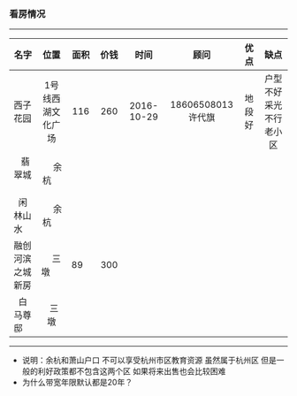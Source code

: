 ### 看房情况
---

|名字            |位置           |         面积  |         价钱  |    时间        |     顾问      |优点           |缺点            | 
| ------------- |:-------------:|:-------------:|:-------------:|:-------------:|:-------------:|:-------------:|:-------------:|
| 西子花园       |1号线西湖文化广场|        116    |  260          | 2016-10-29    |18606508013许代旗| 地段好 |户型不好 采光不行 老小区|
|    翡翠城      |      余杭     |               |               |              |               |            |                   |
|    闲林山水    |      余杭     |               |               |              |               |            |                   |
|融创河滨之城 新房|     三墩      |     89        |      300      |              |               |            |                   |
|    白马尊邸    |      三墩     |   |   |   |   |   |   |

---

- 说明：余杭和萧山户口 不可以享受杭州市区教育资源 虽然属于杭州区 但是一般的利好政策都不包含这两个区 如果将来出售也会比较困难
- 为什么带宽年限默认都是20年？
